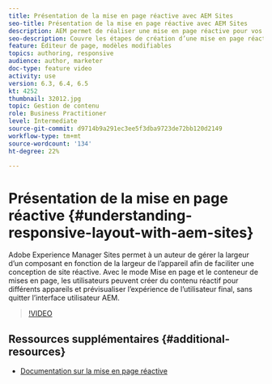 ```yaml
---
title: Présentation de la mise en page réactive avec AEM Sites
seo-title: Présentation de la mise en page réactive avec AEM Sites
description: AEM permet de réaliser une mise en page réactive pour vos pages à l’aide du composant Conteneur de mises en page. Avec la mise en page réactive, les auteurs de contenu peuvent créer du contenu réactif pour différents appareils et prévisualiser l’expérience de l’utilisateur final dans AEM.
seo-description: Couvre les étapes de création d’une mise en page réactive pour différents appareils
feature: Éditeur de page, modèles modifiables
topics: authoring, responsive
audience: author, marketer
doc-type: feature video
activity: use
version: 6.3, 6.4, 6.5
kt: 4252
thumbnail: 32012.jpg
topic: Gestion de contenu
role: Business Practitioner
level: Intermediate
source-git-commit: d9714b9a291ec3ee5f3dba9723de72bb120d2149
workflow-type: tm+mt
source-wordcount: '134'
ht-degree: 22%

---
```



# Présentation de la mise en page réactive {#understanding-responsive-layout-with-aem-sites}

Adobe Experience Manager Sites permet à un auteur de gérer la largeur d’un composant en fonction de la largeur de l’appareil afin de faciliter une conception de site réactive. Avec le mode Mise en page et le conteneur de mises en page, les utilisateurs peuvent créer du contenu réactif pour différents appareils et prévisualiser l’expérience de l’utilisateur final, sans quitter l’interface utilisateur AEM.

>[!VIDEO](https://video.tv.adobe.com/v/32012?quality=12&learn=on)

## Ressources supplémentaires {#additional-resources}

* [Documentation sur la mise en page réactive](https://docs.adobe.com/content/help/fr-FR/experience-manager-65/authoring/siteandpage/responsive-layout.html)
